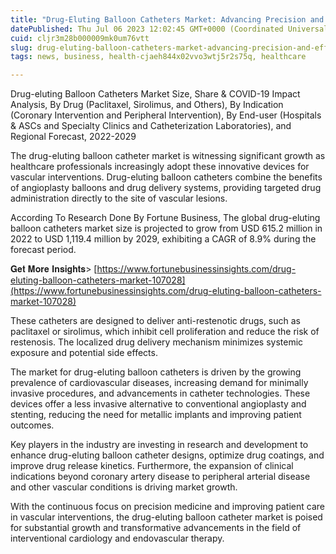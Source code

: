 ```yaml
---
title: "Drug-Eluting Balloon Catheters Market: Advancing Precision and Efficacy in Vascular Interventions"
datePublished: Thu Jul 06 2023 12:02:45 GMT+0000 (Coordinated Universal Time)
cuid: cljr3m28b000009mk0um76vtt
slug: drug-eluting-balloon-catheters-market-advancing-precision-and-efficacy-in-vascular-interventions
tags: news, business, health-cjaeh844x02vvo3wtj5r2s75q, healthcare

---
```


Drug-eluting Balloon Catheters Market Size, Share & COVID-19 Impact Analysis, By Drug (Paclitaxel, Sirolimus, and Others), By Indication (Coronary Intervention and Peripheral Intervention), By End-user (Hospitals & ASCs and Specialty Clinics and Catheterization Laboratories), and Regional Forecast, 2022-2029

The drug-eluting balloon catheter market is witnessing significant growth as healthcare professionals increasingly adopt these innovative devices for vascular interventions. Drug-eluting balloon catheters combine the benefits of angioplasty balloons and drug delivery systems, providing targeted drug administration directly to the site of vascular lesions.

According To Research Done By Fortune Business, The global drug-eluting balloon catheters market size is projected to grow from USD 615.2 million in 2022 to USD 1,119.4 million by 2029, exhibiting a CAGR of 8.9% during the forecast period.

𝐆𝐞𝐭 𝐌𝐨𝐫𝐞 𝐈𝐧𝐬𝐢𝐠𝐡𝐭𝐬&gt; [https://www.fortunebusinessinsights.com/drug-eluting-balloon-catheters-market-107028](https://www.fortunebusinessinsights.com/drug-eluting-balloon-catheters-market-107028)

These catheters are designed to deliver anti-restenotic drugs, such as paclitaxel or sirolimus, which inhibit cell proliferation and reduce the risk of restenosis. The localized drug delivery mechanism minimizes systemic exposure and potential side effects.

The market for drug-eluting balloon catheters is driven by the growing prevalence of cardiovascular diseases, increasing demand for minimally invasive procedures, and advancements in catheter technologies. These devices offer a less invasive alternative to conventional angioplasty and stenting, reducing the need for metallic implants and improving patient outcomes.

Key players in the industry are investing in research and development to enhance drug-eluting balloon catheter designs, optimize drug coatings, and improve drug release kinetics. Furthermore, the expansion of clinical indications beyond coronary artery disease to peripheral arterial disease and other vascular conditions is driving market growth.

With the continuous focus on precision medicine and improving patient care in vascular interventions, the drug-eluting balloon catheter market is poised for substantial growth and transformative advancements in the field of interventional cardiology and endovascular therapy.